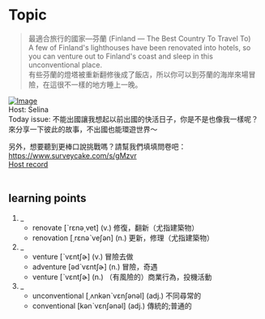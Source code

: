 # Topic

> 最適合旅行的國家—芬蘭 (Finland — The Best Country To Travel To) <br>
> A few of Finland's lighthouses have been renovated into hotels, so you can venture out to Finland's coast and sleep in this unconventional place. <br>
> 有些芬蘭的燈塔被重新翻修後成了飯店，所以你可以到芬蘭的海岸來場冒險，在這很不一樣的地方睡上一晚。 <br>

[![Image](https://cdn.voicetube.com/assets/thumbnails/opD8Uq62v5I.jpg)](https://www.youtube.com/embed/opD8Uq62v5I?rel=0&showinfo=0&cc_load_policy=0&controls=1&autoplay=1&iv_load_policy=3&playsinline=1&wmode=transparent&start=98&end=107&enablejsapi=1&origin=https://tw.voicetube.com&widgetid=1)<br>
Host: Selina 
<br>Today issue: 不能出國讓我想起以前出國的快活日子，你是不是也像我一樣呢？來分享一下彼此的故事，不出國也能環遊世界～
另外，想要聽到更棒口說挑戰嗎？請幫我們填填問卷吧：https://www.surveycake.com/s/gMzvr
<br>
[Host record](https://cdn.voicetube.com/everyday_records/4791/1605149206.mp3)
<br><br>
## learning points
1. _
	* renovate [​ˋrɛnə͵vet​] (v.) 修復，翻新（尤指建築物）
	* renovation [​͵rɛnəˋveʃən​] (n.) 更新，修理（尤指建築物）
2. _
	* venture [ˋvɛntʃɚ] (v.) 冒險去做
	* adventure [ədˋvɛntʃɚ​] (n.) 冒險，奇遇
	* venture [ˋvɛntʃɚ] (n.) （有風險的）商業行為，投機活動
3. _
	* unconventional [͵ʌnkənˋvɛnʃənəl] (adj.) 不同尋常的
	* conventional [kənˋvɛnʃənəl​] (adj.) 傳統的;普通的
